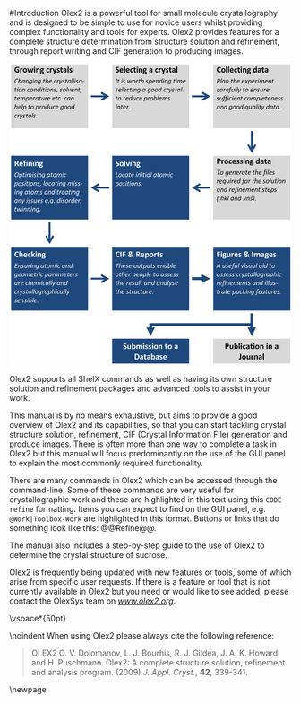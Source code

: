 #Introduction
Olex2 is a powerful tool for small molecule crystallography and is designed to be simple to use for novice users whilst providing complex functionality and tools for experts. Olex2 provides features for a complete structure determination from structure solution and refinement, through report writing and CIF generation to producing images.

![50 The main stages of a crystallographic structure determination, highlighting (in dark blue) are those where Olex2 can be used.](./images/introduction.png)

Olex2 supports all ShelX commands as well as having its own structure solution and refinement packages and advanced tools to assist in your work.

This manual is by no means exhaustive, but aims to provide a good overview of Olex2 and its capabilities, so that you can start tackling crystal structure solution, refinement, CIF (Crystal Information File) generation and produce images. There is often more than one way to complete a task in Olex2 but this manual will focus predominantly on the use of the GUI panel to explain the most commonly required functionality.

There are many commands in Olex2 which can be accessed through the command-line. Some of these commands are very useful for crystallographic work and these are highlighted in this text using this `CODE refine` formatting. Items you can expect to find on the GUI panel, e.g. `@Work|Toolbox-Work` are highlighted in this format. Buttons or links that do something look like this: @@Refine@@.

The manual also includes a step-by-step guide to the use of Olex2 to determine the crystal structure of sucrose.

Olex2 is frequently being updated with new features or tools, some of which arise from specific user requests. If there is a feature or tool that is not currently available in Olex2 but you need or would like to see added, please contact the OlexSys team on *www.olex2.org*.

\vspace*{50pt}

\noindent When using Olex2 please always cite the following reference:

>OLEX2 O. V. Dolomanov, L. J. Bourhis, R. J. Gildea, J. A. K. Howard and H. Puschmann. Olex2: A complete structure solution, refinement and analysis program. (2009) *J. Appl. Cryst.*, **42**, 339-341.

\newpage
